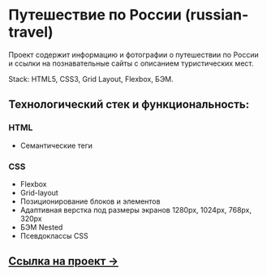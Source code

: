 # Путешествие по России (russian-travel)
Проект содержит информацию и фотографии о путешествии по России и ссылки на познавательные сайты с описанием туристических мест.

Stack: HTML5, CSS3, Grid Layout, Flexbox, БЭМ.

## Технологический стек и функциональность:
### HTML
* Семантические теги
### CSS
* Flexbox
* Grid-layout
* Позиционирование блоков и элементов
* Адаптивная верстка под размеры экранов 1280px, 1024px, 768px, 320px
* БЭМ Nested
* Псевдоклассы CSS

## [Ссылка на проект &rarr;](https://amiralekaev.github.io/russian-travel/index.html)
